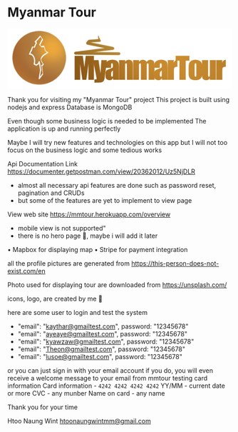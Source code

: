 # Myanmar Tour

![](static/img/logo-long-text-white-highlight.png)

Thank you for visiting my "Myanmar Tour" project
This project is built using nodejs and express
Database is MongoDB

Even though some business logic is needed to be implemented
The application is up and running perfectly

Maybe I will try new features and technologies on this app
but I will not too focus on the business logic and some tedious works

Api Documentation Link
https://documenter.getpostman.com/view/20362012/Uz5NjDLR

- almost all necessary api features are done such as password reset, pagination and CRUDs
- but some of the features are yet to implement to view page

View web site
https://mmtour.herokuapp.com/overview

- mobile view is not supported"
- there is no hero page 🫤, maybe i will add it later

• Mapbox for displaying map
• Stripe for payment integration

all the profile pictures are generated from
https://this-person-does-not-exist.com/en

Photo used for displaying tour are downloaded from
https://unsplash.com/

icons, logo, are created by me 🥸

here are some user to login and test the system

- "email": "kaythar@gmailtest.com", password: "12345678"
- "email": "ayeaye@gmailtest.com", password: "12345678"
- "email": "kyawzaw@gmailtest.com", password: "12345678"
- "email": "Theon@gmailtest.com", password: "12345678"
- "email": "lusoe@gmailtest.com", password: "12345678"

or you can just sign in with your email account
if you do, you will even receive a welcome message to your email from mmtour
testing card information
Card information - `4242 4242 4242 4242`
YY/MM - current date or more
CVC - any munber
Name on card - any name


Thank you for your time

Htoo Naung Wint
htoonaungwintmm@gmail.com
